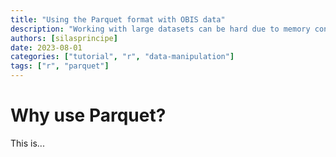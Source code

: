 ```yaml
---
title: "Using the Parquet format with OBIS data"
description: "Working with large datasets can be hard due to memory constraints, but using Parquet files can make it possible."
authors: [silasprincipe]
date: 2023-08-01
categories: ["tutorial", "r", "data-manipulation"]
tags: ["r", "parquet"]
---
```


# Why use Parquet?

This is...